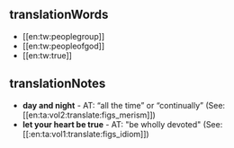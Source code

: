 ## translationWords

* [[en:tw:peoplegroup]]
* [[en:tw:peopleofgod]]
* [[en:tw:true]]

## translationNotes

* **day and night** - AT: “all the time” or “continually” (See: [[en:ta:vol2:translate:figs_merism]])
* **let your heart be true** - AT: "be wholly devoted" (See: [[:en:ta:vol1:translate:figs_idiom]])
